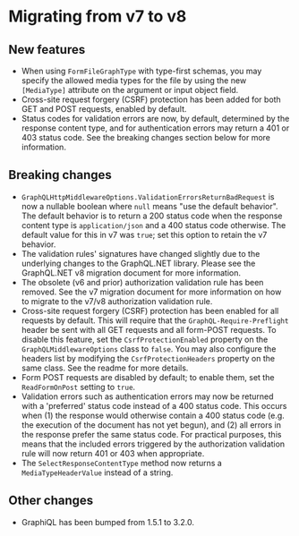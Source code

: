 # Migrating from v7 to v8

## New features

- When using `FormFileGraphType` with type-first schemas, you may specify the allowed media
  types for the file by using the new `[MediaType]` attribute on the argument or input object field.
- Cross-site request forgery (CSRF) protection has been added for both GET and POST requests,
  enabled by default.
- Status codes for validation errors are now, by default, determined by the response content type,
  and for authentication errors may return a 401 or 403 status code.  See the breaking changes
  section below for more information.

## Breaking changes

- `GraphQLHttpMiddlewareOptions.ValidationErrorsReturnBadRequest` is now a nullable boolean where
   `null` means "use the default behavior".  The default behavior is to return a 200 status code
  when the response content type is `application/json` and a 400 status code otherwise.  The
  default value for this in v7 was `true`; set this option to retain the v7 behavior.
- The validation rules' signatures have changed slightly due to the underlying changes to the
  GraphQL.NET library.  Please see the GraphQL.NET v8 migration document for more information.
- The obsolete (v6 and prior) authorization validation rule has been removed.  See the v7 migration
  document for more information on how to migrate to the v7/v8 authorization validation rule.
- Cross-site request forgery (CSRF) protection has been enabled for all requests by default.
  This will require that the `GraphQL-Require-Preflight` header be sent with all GET requests and
  all form-POST requests.  To disable this feature, set the `CsrfProtectionEnabled` property on the
  `GraphQLMiddlewareOptions` class to `false`.  You may also configure the headers list by modifying
  the `CsrfProtectionHeaders` property on the same class.  See the readme for more details.
- Form POST requests are disabled by default; to enable them, set the `ReadFormOnPost` setting
  to `true`.
- Validation errors such as authentication errors may now be returned with a 'preferred' status
  code instead of a 400 status code.  This occurs when (1) the response would otherwise contain
  a 400 status code (e.g. the execution of the document has not yet begun), and (2) all errors
  in the response prefer the same status code.  For practical purposes, this means that the included
  errors triggered by the authorization validation rule will now return 401 or 403 when appropriate.
- The `SelectResponseContentType` method now returns a `MediaTypeHeaderValue` instead of a string.

## Other changes

- GraphiQL has been bumped from 1.5.1 to 3.2.0.

